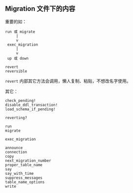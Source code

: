 ## Migration 文件下的内容

重要的如：

```
run 或 migrate
     |
     v
 exec_migration
     |
     v
 up 或 down
```

```
revert
reversible
```

`revert` 内部其它方法会调用，懒人复制、粘贴，不想改名字使用。

其它：

```
check_pending!
disable_ddl_transaction!
load_schema_if_pending!

reverting?

run
migrate

exec_migration

announce
connection
copy
next_migration_number
proper_table_name
say
say_with_time
suppress_messages
table_name_options
write
```
